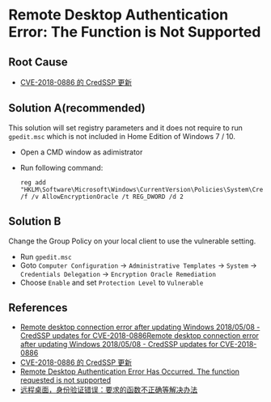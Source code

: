 # Remote Desktop Authentication Error: The Function is Not Supported

## Root Cause
* [CVE-2018-0886 的 CredSSP 更新](https://support.microsoft.com/zh-cn/help/4093492/credssp-updates-for-cve-2018-0886-march-13-2018)

## Solution A(recommended)
This solution will set registry parameters and it does not require to run `gpedit.msc` which is not included in Home Edition of Windows 7 / 10.

* Open a CMD window as adimistrator
* Run following command:

      reg add "HKLM\Software\Microsoft\Windows\CurrentVersion\Policies\System\CredSSP\Parameters" /f /v AllowEncryptionOracle /t REG_DWORD /d 2

## Solution B
Change the Group Policy on your local client to use the vulnerable setting.

* Run `gpedit.msc`
* Goto `Computer Configuration` -> `Administrative Templates` -> `System` -> `Credentials Delegation` -> `Encryption Oracle Remediation`
* Choose `Enable` and set `Protection Level` to `Vulnerable`

## References
* [Remote desktop connection error after updating Windows 2018/05/08 - CredSSP updates for CVE-2018-0886Remote desktop connection error after updating Windows 2018/05/08 - CredSSP updates for CVE-2018-0886](https://superuser.com/questions/1321418/remote-desktop-connection-error-after-updating-windows-2018-05-08-credssp-upda)
* [CVE-2018-0886 的 CredSSP 更新](https://support.microsoft.com/zh-cn/help/4093492/credssp-updates-for-cve-2018-0886-march-13-2018) 
* [Remote Desktop Authentication Error Has Occurred. The function requested is not supported](https://social.technet.microsoft.com/Forums/windows/en-US/46e1cd52-52b3-4427-88a3-200f87319e23/remote-desktop-authentication-error-has-occurred-the-function-requested-is-not-supported)
* [远程桌面，身份验证错误：要求的函数不正确等解决办法](http://www.cnblogs.com/LuckWJL/p/9018710.html)
